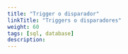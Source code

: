 ```yaml
---
title: "Trigger o disparador"
linkTitle: "Triggers o disparadores"
weight: 60
tags: [sql, database]
description:  
---
```


